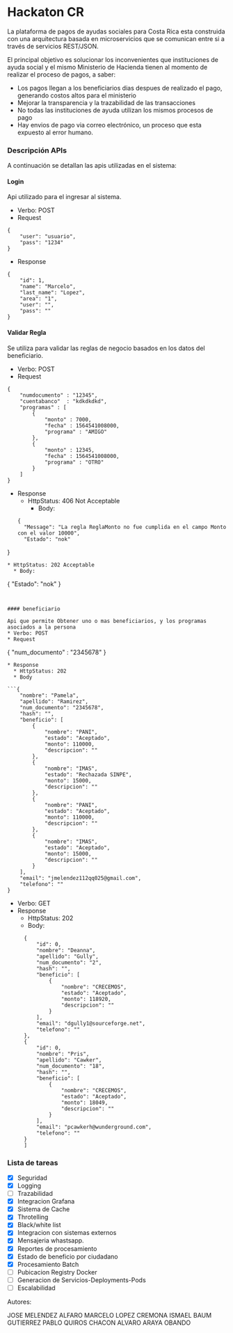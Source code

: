 # Hackaton CR

La plataforma de pagos de ayudas sociales para Costa Rica esta construida con una arquitectura basada en microservicios que se comunican entre si a través de servicios REST/JSON.

El principal objetivo es solucionar los inconvenientes que instituciones de ayuda social y el mismo Ministerio de Hacienda tienen al momento de realizar el proceso de pagos, a saber:

* Los pagos llegan a los beneficiarios dias despues de realizado el pago, generando costos altos para el ministerio
* Mejorar la transparencia y la trazabilidad de las transacciones
* No todas las instituciones de ayuda utilizan los mismos procesos de pago
* Hay envios de pago via correo electrónico, un proceso que esta expuesto al error humano.

### Descripción APIs
A continuación se detallan las apis utilizadas en el sistema:

#### Login

Api utilizado para el ingresar al sistema.
* Verbo: POST
* Request
```
{
    "user": "usuario",
    "pass": "1234"
}
```
* Response
```
{
    "id": 1,
    "name": "Marcelo",
    "last_name": "Lopez",
    "area": "1",
    "user": "",
    "pass": ""
}
```

#### Validar Regla
Se utiliza para validar las reglas de negocio basados en los datos del beneficiario.
* Verbo: POST
* Request
```
{
	"numdocumento" : "12345",
	"cuentabanco"  : "kdkdkdkd",
	"programas" : [
		{
			"monto" : 7000,
			"fecha" : 1564541008000,
			"programa" : "AMIGO"
		},
		{
			"monto" : 12345,
			"fecha" : 1564541008000,
			"programa" : "OTRO"
		}
	]
}
```

* Response
  * HttpStatus: 406 Not Acceptable
    * Body:
  ```
  {
    "Message": "La regla ReglaMonto no fue cumplida en el campo Monto con el valor 10000",
    "Estado": "nok"
}
  ```
  * HttpStatus: 202 Acceptable
    * Body:
  ```
  {
    "Estado": "nok"
    }
  ```


#### beneficiario

Api que permite Obtener uno o mas beneficiarios, y los programas asociados a la persona
* Verbo: POST
* Request
```
{
	"num_documento" : "2345678"
}
```
* Response
  * HttpStatus: 202
  * Body

```{
    "nombre": "Pamela",
    "apellido": "Ramirez",
    "num_documento": "2345678",
    "hash": "",
    "beneficio": [
        {
            "nombre": "PANI",
            "estado": "Aceptado",
            "monto": 110000,
            "descripcion": ""
        },
        {
            "nombre": "IMAS",
            "estado": "Rechazada SINPE",
            "monto": 15000,
            "descripcion": ""
        },
        {
            "nombre": "PANI",
            "estado": "Aceptado",
            "monto": 110000,
            "descripcion": ""
        },
        {
            "nombre": "IMAS",
            "estado": "Aceptado",
            "monto": 15000,
            "descripcion": ""
        }
    ],
    "email": "jmelendez112qq025@gmail.com",
    "telefono": ""
}
```

* Verbo: GET
* Response
  * HttpStatus: 202
  * Body:
  ```[
    {
        "id": 0,
        "nombre": "Deanna",
        "apellido": "Gully",
        "num_documento": "2",
        "hash": "",
        "beneficio": [
            {
                "nombre": "CRECEMOS",
                "estado": "Aceptado",
                "monto": 118920,
                "descripcion": ""
            }
        ],
        "email": "dgully1@sourceforge.net",
        "telefono": ""
    },
    {
        "id": 0,
        "nombre": "Pris",
        "apellido": "Cawker",
        "num_documento": "18",
        "hash": "",
        "beneficio": [
            {
                "nombre": "CRECEMOS",
                "estado": "Aceptado",
                "monto": 18049,
                "descripcion": ""
            }
        ],
        "email": "pcawkerh@wunderground.com",
        "telefono": ""
    }
    ]
  ```


### Lista de tareas
- [x] Seguridad
- [x] Logging
- [ ] Trazabilidad
- [x] Integracion Grafana
- [x] Sistema de Cache
- [x] Throtelling
- [x] Black/white list
- [x] Integracion con sistemas externos
- [x] Mensajeria whastsapp.
- [x] Reportes de procesamiento
- [x] Estado de beneficio por ciudadano
- [x] Procesamiento Batch
- [ ] Pubicacion Registry Docker
- [ ] Generacion de Servicios-Deployments-Pods
- [ ] Escalabilidad

Autores:

JOSE MELENDEZ ALFARO
MARCELO LOPEZ CREMONA
ISMAEL BAUM GUTIERREZ
PABLO QUIROS CHACON
ALVARO ARAYA OBANDO

